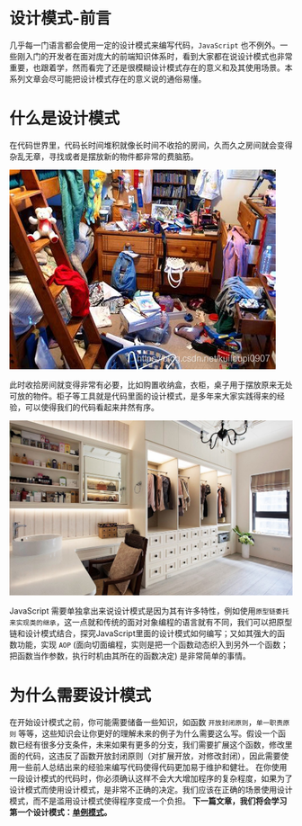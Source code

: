 # 设计模式-前言

几乎每一门语言都会使用一定的设计模式来编写代码，`JavaScript` 也不例外。一些刚入门的开发者在面对庞大的前端知识体系时，看到大家都在说设计模式也非常重要，也跟着学，然而看完了还是很模糊设计模式存在的意义和及其使用场景。本系列文章会尽可能把设计模式存在的意义说的通俗易懂。
# 什么是设计模式
 在代码世界里，代码长时间堆积就像长时间不收拾的房间，久而久之房间就会变得杂乱无章，寻找或者是摆放新的物件都非常的费脑筋。

![不整齐的房间](./assets-前言/不整齐.jpeg)


此时收拾房间就变得非常有必要，比如购置收纳盒，衣柜，桌子用于摆放原来无处可放的物件。柜子等工具就是代码里面的设计模式，是多年来大家实践得来的经验，可以使得我们的代码看起来井然有序。

![整齐的房间](./assets-前言/整齐.jpeg)

 
 JavaScript 需要单独拿出来说设计模式是因为其有许多特性，例如使用`原型链委托来实现类的继承`，这一点就和传统的面对对象编程的语言就有不同，我们可以把原型链和设计模式结合，探究JavaScript里面的设计模式如何编写；又如其强大的函数功能，实现 `AOP` (面向切面编程，实则是把一个函数动态织入到另外一个函数；把函数当作参数，执行时机由其所在的函数决定) 是非常简单的事情。

# 为什么需要设计模式
在开始设计模式之前，你可能需要储备一些知识，如函数 `开放封闭原则`，`单一职责原则` 等等，这些知识会让你更好的理解未来的例子为什么需要这么写。假设一个函数已经有很多分支条件，未来如果有更多的分支，我们需要扩展这个函数，修改里面的代码，这违反了函数开放封闭原则（对扩展开放，对修改封闭），因此需要使用一些前人总结出来的经验来编写代码使得代码更加易于维护和健壮。
在你使用一段设计模式的代码时，你必须确认这样不会大大增加程序的复杂程度，如果为了设计模式而使用设计模式，是非常不正确的决定。我们应该在正确的场景使用设计模式，而不是滥用设计模式使得程序变成一个负担。
**下一篇文章，我们将会学习第一个设计模式：[单例模式](https://blog.csdn.net/kuiloupi0907/article/details/116504164)。**